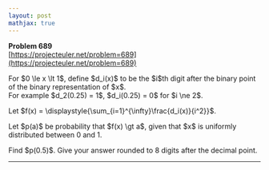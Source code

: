 ```yaml
---
layout: post
mathjax: true
---
```

**Problem 689**  
[https://projecteuler.net/problem=689](https://projecteuler.net/problem=689)

<p>For $0 \le x \lt 1$, define $d_i(x)$ to be the $i$th digit after the binary point of the binary representation of $x$.<br />
For example $d_2(0.25) = 1$, $d_i(0.25) = 0$ for $i \ne 2$.</p>

<p>Let $f(x) = \displaystyle{\sum_{i=1}^{\infty}\frac{d_i(x)}{i^2}}$.</p>

<p>Let $p(a)$ be probability that $f(x) \gt a$, given that $x$ is uniformly distributed between 0 and 1.</p>

<p>Find $p(0.5)$. Give your answer rounded to 8 digits after the decimal point.</p>

---
